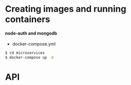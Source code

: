 # Creating images and running containers

#### node-auth and mongodb
* docker-compose.yml
```sh
$ cd microservices
$ docker-compose up -d
```


# API

